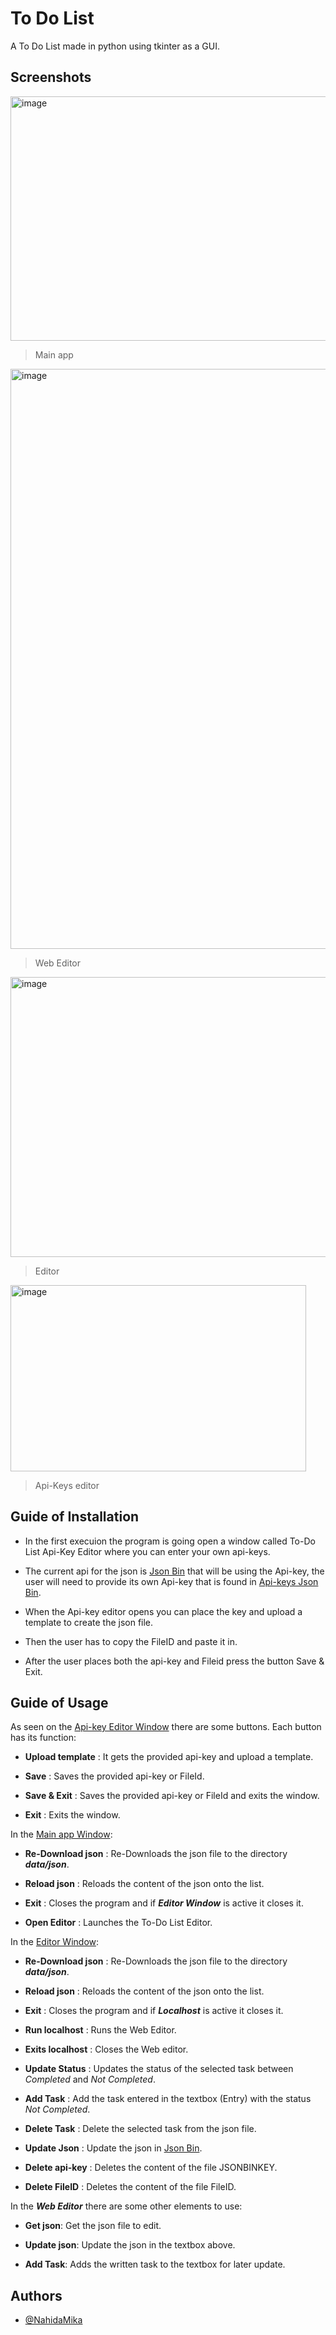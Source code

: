 # To Do List

A To Do List made in python using tkinter as a GUI.


## Screenshots



<img width="767" height="391" alt="image" src="https://github.com/user-attachments/assets/3fb64504-3bec-4123-b9fb-9aa225711cb2" />

> Main app

<img width="1920" height="928" alt="image" src="https://github.com/user-attachments/assets/b22f3ae9-6a7b-4181-8bdf-05bd66fc8685" />

> Web Editor

<img width="683" height="448" alt="image" src="https://github.com/user-attachments/assets/e19812d2-29b2-4723-8baa-9813b879d807" />

> Editor

<img width="473" height="298" alt="image" src="https://github.com/user-attachments/assets/c4ce4fb9-4858-4896-8cb1-234f0e12249f" />

> Api-Keys editor

## Guide of Installation

- In the first execuion the program is going open a window called To-Do List Api-Key Editor where you can enter your own api-keys.

- The current api for the json is [Json Bin](https://jsonbin.io/) that will be using the Api-key, the user will need to provide its own Api-key that is found in [Api-keys Json Bin](https://jsonbin.io/app/app/api-keys).

- When the Api-key editor opens you can place the key and upload a template to create the json file.

- Then the user has to copy the FileID and paste it in.

- After the user places both the api-key and Fileid press the button Save & Exit.

## Guide of Usage

As seen on the [Api-key Editor Window](#Screenshots) there are some buttons.
Each button has its function:

- **Upload template** : It gets the provided api-key and upload a template.

- **Save** : Saves the provided api-key or FileId.

- **Save & Exit** : Saves the provided api-key or FileId and exits the window.

- **Exit** : Exits the window.

In the [Main app Window](#Screenshots):

- **Re-Download json** : Re-Downloads the json file to the directory **_data/json_**.

- **Reload json** : Reloads the content of the json onto the list.

- **Exit** : Closes the program and if **_Editor Window_** is active it closes it.

- **Open Editor** : Launches the To-Do List Editor.

In the [Editor Window](#Screenshots):

- **Re-Download json** : Re-Downloads the json file to the directory **_data/json_**.

- **Reload json** : Reloads the content of the json onto the list.

- **Exit** : Closes the program and if **_Localhost_** is active it closes it.

- **Run localhost** : Runs the Web Editor.

- **Exits localhost** : Closes the Web editor.

- **Update Status** : Updates the status of the selected task between _Completed_ and _Not Completed_.

- **Add Task** : Add the task entered in the textbox (Entry) with the status _Not Completed_.

- **Delete Task** : Delete the selected task from the json file.

- **Update Json** : Update the json in [Json Bin](https://jsonbin.io/app/bins).

- **Delete api-key** : Deletes the content of the file JSONBINKEY.

- **Delete FileID** : Deletes the content of the file FileID.

In the **_Web Editor_** there are some other elements to use:

- **Get json**: Get the json file to edit.

- **Update json**: Update the json in the textbox above.

- **Add Task**: Adds the written task to the textbox for later update.

## Authors

- [@NahidaMika](https://www.github.com/NahidaMika)

